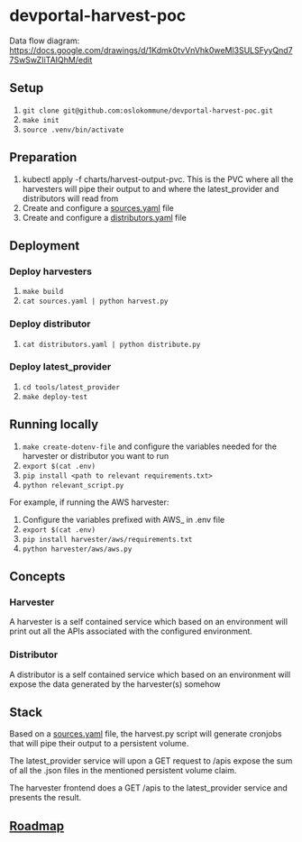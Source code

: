 # devportal-harvest-poc

Data flow diagram: https://docs.google.com/drawings/d/1Kdmk0tvVnVhk0weMl3SULSFyyQnd77SwSwZIiTAIQhM/edit

## Setup
1. `git clone git@github.com:oslokommune/devportal-harvest-poc.git`
2. `make init`
3. `source .venv/bin/activate`

## Preparation
1. kubectl apply -f charts/harvest-output-pvc. This is the PVC where all the
	 harvesters will pipe their output to and where the latest_provider and distributors will read from
2. Create and configure a [sources.yaml](https://github.com/oslokommune/devportal-harvest-poc/blob/master/docs/sources_template.yaml) file
3. Create and configure a [distributors.yaml](https://github.com/oslokommune/devportal-harvest-poc/blob/master/docs/distributors_template.yaml) file

## Deployment
### Deploy harvesters
1. `make build`
2. `cat sources.yaml | python harvest.py`

### Deploy distributor
1. `cat distributors.yaml | python distribute.py`

### Deploy latest_provider
1. `cd tools/latest_provider`
2. `make deploy-test`

## Running locally
1. `make create-dotenv-file` and configure the variables needed for the
	 harvester or distributor you want to run
2. `export $(cat .env)`
3. `pip install <path to relevant requirements.txt>`
4. `python relevant_script.py`

For example, if running the AWS harvester:
1. Configure the variables prefixed with AWS_ in .env file
2. `export $(cat .env)`
3. `pip install harvester/aws/requirements.txt`
4. `python harvester/aws/aws.py`

## Concepts
### Harvester
A harvester is a self contained service which based on an environment will print
out all the APIs associated with the configured environment.

### Distributor
A distributor is a self contained service which based on an environment will
expose the data generated by the harvester(s) somehow

## Stack
Based on a [sources.yaml](https://github.com/oslokommune/devportal-harvest-poc/blob/master/docs/sources_template.yaml)
file, the harvest.py script will generate cronjobs that will pipe their output
to a persistent volume.

The latest_provider service will upon a GET request to /apis expose the sum of all the
.json files in the mentioned persistent volume claim.

The harvester frontend does a GET /apis to the latest_provider service and presents
the result.

## [Roadmap](https://github.com/oslokommune/devportal-harvest-poc/projects/1?add_cards_query=is%3Aopen)
